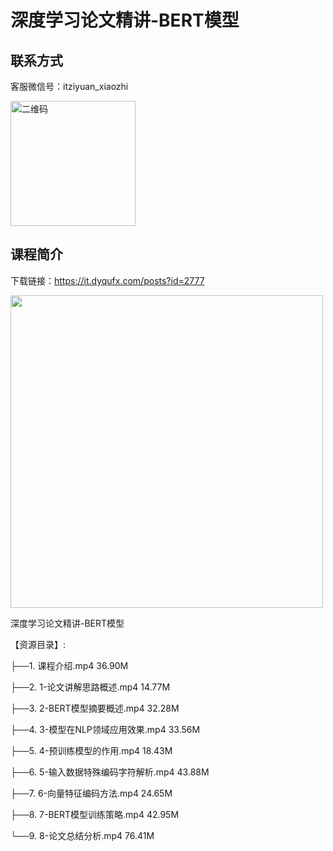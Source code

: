 # 深度学习论文精讲-BERT模型

## 联系方式

客服微信号：itziyuan_xiaozhi

<img src="https://ziyuanyun.oss-cn-guangzhou.aliyuncs.com/common/20240614073449/666b82192834a.jpg" width="200" height="200" alt="二维码">

## 课程简介

下载链接：https://it.dyqufx.com/posts?id=2777

<img src="https://ziyuanyun.oss-cn-guangzhou.aliyuncs.com/yun/20240515184311/664491bf1b0a0.jpg" width="500" alt="">

  深度学习论文精讲-BERT模型



 【资源目录】:

 ├──1. 课程介绍.mp4 36.90M

 ├──2. 1-论文讲解思路概述.mp4 14.77M

 ├──3. 2-BERT模型摘要概述.mp4 32.28M

 ├──4. 3-模型在NLP领域应用效果.mp4 33.56M

 ├──5. 4-预训练模型的作用.mp4 18.43M

 ├──6. 5-输入数据特殊编码字符解析.mp4 43.88M

 ├──7. 6-向量特征编码方法.mp4 24.65M

 ├──8. 7-BERT模型训练策略.mp4 42.95M

 └──9. 8-论文总结分析.mp4 76.41M

  